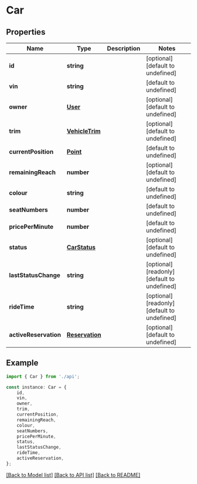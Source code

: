 # Car


## Properties

Name | Type | Description | Notes
------------ | ------------- | ------------- | -------------
**id** | **string** |  | [optional] [default to undefined]
**vin** | **string** |  | [default to undefined]
**owner** | [**User**](User.md) |  | [optional] [default to undefined]
**trim** | [**VehicleTrim**](VehicleTrim.md) |  | [optional] [default to undefined]
**currentPosition** | [**Point**](Point.md) |  | [default to undefined]
**remainingReach** | **number** |  | [optional] [default to undefined]
**colour** | **string** |  | [default to undefined]
**seatNumbers** | **number** |  | [default to undefined]
**pricePerMinute** | **number** |  | [default to undefined]
**status** | [**CarStatus**](CarStatus.md) |  | [optional] [default to undefined]
**lastStatusChange** | **string** |  | [optional] [readonly] [default to undefined]
**rideTime** | **string** |  | [optional] [readonly] [default to undefined]
**activeReservation** | [**Reservation**](Reservation.md) |  | [optional] [default to undefined]

## Example

```typescript
import { Car } from './api';

const instance: Car = {
    id,
    vin,
    owner,
    trim,
    currentPosition,
    remainingReach,
    colour,
    seatNumbers,
    pricePerMinute,
    status,
    lastStatusChange,
    rideTime,
    activeReservation,
};
```

[[Back to Model list]](../README.md#documentation-for-models) [[Back to API list]](../README.md#documentation-for-api-endpoints) [[Back to README]](../README.md)

